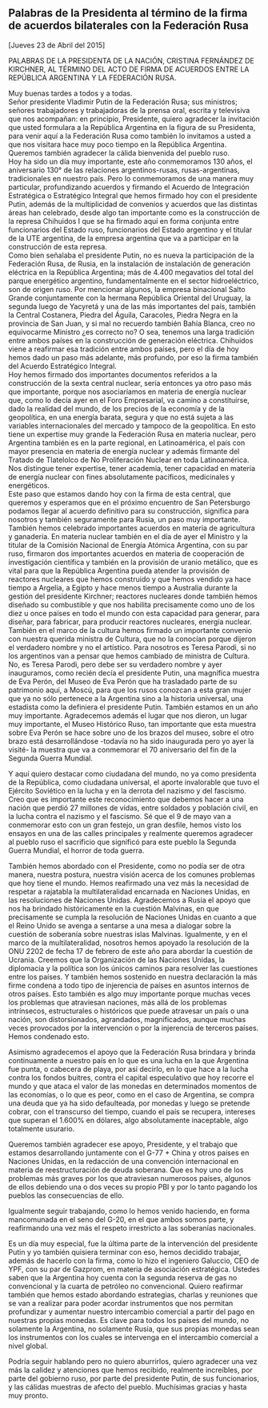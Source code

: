 Palabras de la Presidenta al término de la firma de acuerdos bilaterales con la Federación Rusa
-----------------------------------------------------------------------------------------------

[Jueves 23 de Abril del 2015]

PALABRAS DE LA PRESIDENTA DE LA NACIÓN, CRISTINA FERNÁNDEZ DE KIRCHNER,
AL TÉRMINO DEL ACTO DE FIRMA DE ACUERDOS ENTRE LA REPÚBLICA ARGENTINA Y
LA FEDERACIÓN RUSA.

Muy buenas tardes a todos y a todas.\
Señor presidente Vladimir Putin de la Federación Rusa; sus ministros;
señores trabajadores y trabajadoras de la prensa oral, escrita y
televisiva que nos acompañan: en principio, Presidente, quiero agradecer
la invitación que usted formulara a la República Argentina en la figura
de su Presidenta, para venir aquí a la Federación Rusa como también lo
invitamos a usted a que nos visitara hace muy poco tiempo en la
República Argentina. Queremos también agradecer la cálida bienvenida del
pueblo ruso.\
Hoy ha sido un día muy importante, este año conmemoramos 130 años, el
aniversario 130° de las relaciones argentinos-rusas, rusas-argentinas,
tradicionales en nuestro país. Pero lo conmemoramos de una manera muy
particular, profundizando acuerdos y firmando el Acuerdo de Integración
Estratégica o Estratégico Integral que hemos firmado hoy con el
presidente Putin, además de la multiplicidad de convenios y acuerdos que
las distintas áreas han celebrado, desde algo tan importante como es la
construcción de la represa Chihuidos I que se ha firmado aquí en forma
conjunta entre funcionarios del Estado ruso, funcionarios del Estado
argentino y el titular de la UTE argentina, de la empresa argentina que
va a participar en la construcción de esta represa.\
Como bien señalaba el presidente Putin, no es nueva la participación de
la Federación Rusa, de Rusia, en la instalación de instalación de
generación eléctrica en la República Argentina; más de 4.400 megavatios
del total del parque energético argentino, fundamentalmente en el sector
hidroeléctrico, son de origen ruso. Por mencionar algunos, la empresa
binacional Salto Grande conjuntamente con la hermana República Oriental
del Uruguay, la segunda luego de Yacyretá y una de las más importantes
del país, también la Central Costanera, Piedra del Águila, Caracoles,
Piedra Negra en la provincia de San Juan, y si mal no recuerdo también
Bahía Blanca, creo no equivocarme Ministro ¿es correcto no? O sea,
tenemos una larga tradición entre ambos países en la construcción de
generación eléctrica. Chihuidos viene a reafirmar esa tradición entre
ambos países, pero el día de hoy hemos dado un paso más adelante, más
profundo, por eso la firma también del Acuerdo Estratégico Integral.\
Hoy hemos firmado dos importantes documentos referidos a la construcción
de la sexta central nuclear, sería entonces ya otro paso más que
importante, porque nos asociaríamos en materia de energía nuclear que,
como lo decía ayer en el Foro Empresarial, va camino a constituirse,
dado la realidad del mundo, de los precios de la economía y de la
geopolítica, en una energía barata, segura y que no está sujeta a las
variables internacionales del mercado y tampoco de la geopolítica. En
esto tiene un expertise muy grande la Federación Rusa en materia
nuclear, pero Argentina también es en la parte regional, en
Latinoamérica, el país con mayor presencia en materia de energía nuclear
y además firmante del Tratado de Tlatelolco de No Proliferación Nuclear
en toda Latinoamérica. Nos distingue tener expertise, tener academia,
tener capacidad en materia de energía nuclear con fines absolutamente
pacíficos, medicinales y energéticos.\
Este paso que estamos dando hoy con la firma de esta central, que
queremos y esperamos que en el próximo encuentro de San Petersburgo
podamos llegar al acuerdo definitivo para su construcción, significa
para nosotros y también seguramente para Rusia, un paso muy importante.\
También hemos celebrado importantes acuerdos en materia de agricultura y
ganadería. En materia nuclear también en el día de ayer el Ministro y la
titular de la Comisión Nacional de Energía Atómica Argentina, con su par
ruso, firmaron dos importantes acuerdos en materia de cooperación de
investigación científica y también en la provisión de uranio metálico,
que es vital para que la República Argentina pueda atender la provisión
de reactores nucleares que hemos construido y que hemos vendido ya hace
tiempo a Argelia, a Egipto y hace menos tiempo a Australia durante la
gestión del presidente Kirchner; reactores nucleares donde también hemos
diseñado su combustible y que nos habilita precisamente como uno de los
diez u once países en todo el mundo con esta capacidad para generar,
para diseñar, para fabricar, para producir reactores nucleares, energía
nuclear.\
También en el marco de la cultura hemos firmado un importante convenio
con nuestra querida ministra de Cultura, que no la conocían porque
dijeron el verdadero nombre y no el artístico. Para nosotros es Teresa
Parodi, si no los argentinos van a pensar que hemos cambiado de ministra
de Cultura. No, es Teresa Parodi, pero debe ser su verdadero nombre y
ayer inauguramos, como recién decía el presidente Putin, una magnífica
muestra de Eva Perón, del Museo de Eva Perón que ha trasladado parte de
su patrimonio aquí, a Moscú, para que los rusos conozcan a esta gran
mujer que ya no sólo pertenece a la Argentina sino a la historia
universal, una estadista como la definiera el presidente Putin. También
estamos en un año muy importante. Agradecemos además el lugar que nos
dieron, un lugar muy importante, el Museo Histórico Ruso, tan importante
que esta muestra sobre Eva Perón se hace sobre uno de los brazos del
museo, sobre el otro brazo está desarrollándose -todavía no ha sido
inaugurada pero yo ayer la visité- la muestra que va a conmemorar el 70
aniversario del fin de la Segunda Guerra Mundial.

Y aquí quiero destacar como ciudadana del mundo, no ya como presidenta
de la República, como ciudadana universal, el aporte invalorable que
tuvo el Ejército Soviético en la lucha y en la derrota del nazismo y del
fascismo. Creo que es importante este reconocimiento que debemos hacer a
una nación que perdió 27 millones de vidas, entre soldados y población
civil, en la lucha contra el nazismo y el fascismo. Sé que el 9 de mayo
van a conmemorar esto con un gran festejo, un gran desfile, hemos visto
los ensayos en una de las calles principales y realmente queremos
agradecer al pueblo ruso el sacrificio que significó para este pueblo la
Segunda Guerra Mundial, el horror de toda guerra.

También hemos abordado con el Presidente, como no podía ser de otra
manera, nuestra postura, nuestra visión acerca de los comunes problemas
que hoy tiene el mundo. Hemos reafirmado una vez más la necesidad de
respetar a rajatabla la multilateralidad encarnada en Naciones Unidas,
en las resoluciones de Naciones Unidas. Agradecemos a Rusia el apoyo que
nos ha brindado históricamente en la cuestión Malvinas, en que
precisamente se cumpla la resolución de Naciones Unidas en cuanto a que
el Reino Unido se avenga a sentarse a una mesa a dialogar sobre la
cuestión de soberanía sobre nuestras islas Malvinas. Igualmente, y en el
marco de la multilateralidad, nosotros hemos apoyado la resolución de la
ONU 2202 de fecha 17 de febrero de este año para abordar la cuestión de
Ucrania. Creemos que la Organización de las Naciones Unidas, la
diplomacia y la política son los únicos caminos para resolver las
cuestiones entre los países. Y también hemos sostenido en nuestra
declaración la más firme condena a todo tipo de injerencia de países en
asuntos internos de otros países. Esto también es algo muy importante
porque muchas veces los problemas que atraviesan naciones, más allá de
los problemas intrínsecos, estructurales o históricos que puede
atravesar un país o una nación, son distorsionados, agrandados,
magnificados, aunque muchas veces provocados por la intervención o por
la injerencia de terceros países. Hemos condenado esto.

Asimismo agradecemos el apoyo que la Federación Rusa brindara y brinda
continuamente a nuestro país en lo que es una lucha en la que Argentina
fue punta, o cabecera de playa, por así decirlo, en lo que hace a la
lucha contra los fondos buitres, contra el capital especulativo que hoy
recorre el mundo y que ataca el valor de las monedas en determinados
momentos de las economías, o lo que es peor, como en el caso de
Argentina, se compra una deuda que ya ha sido defaulteada, por monedas y
luego se pretende cobrar, con el transcurso del tiempo, cuando el país
se recupera, intereses que superan el 1.600% en dólares, algo
absolutamente inaceptable, algo totalmente usurario.

Queremos también agradecer ese apoyo, Presidente, y el trabajo que
estamos desarrollando juntamente con el G-77 + China y otros países en
Naciones Unidas, en la redacción de una convención internacional en
materia de reestructuración de deuda soberana. Que es hoy uno de los
problemas más graves por los que atraviesan numerosos países, algunos de
ellos debiendo una o dos veces su propio PBI y por lo tanto pagando los
pueblos las consecuencias de ello.

Igualmente seguir trabajando, como lo hemos venido haciendo, en forma
mancomunada en el seno del G-20, en el que ambos somos parte, y
reafirmando una vez más el respeto irrestricto a las soberanías
nacionales.

Es un día muy especial, fue la última parte de la intervención del
presidente Putin y yo también quisiera terminar con eso, hemos decidido
trabajar, además de hacerlo con la firma, como lo hizo el ingeniero
Galuccio, CEO de YPF, con su par de Gazprom, en materia de asociación
estratégica. Ustedes saben que la Argentina hoy cuenta con la segunda
reserva de gas no convencional y la cuarta de petróleo no convencional.
Quiero reafirmar también que hemos estado abordando estrategias, charlas
y reuniones que se van a realizar para poder acordar instrumentos que
nos permitan profundizar y aumentar nuestro intercambio comercial a
partir del pago en nuestras propias monedas. Es clave para todos los
países del mundo, no solamente la Argentina, no solamente Rusia, que sus
propias monedas sean los instrumentos con los cuales se intervenga en el
intercambio comercial a nivel global.

Podría seguir hablando pero no quiero aburrirlos, quiero agradecer una
vez más la calidez y atenciones que hemos recibido, realmente
increíbles, por parte del gobierno ruso, por parte del presidente Putin,
de sus funcionarios, y las cálidas muestras de afecto del pueblo.
Muchísimas gracias y hasta muy pronto.
